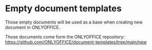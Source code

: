# Empty document templates

Those empty documents will be used as a base when creating new document in ONLYOFFICE.

Those documents come form the ONLYOFFICE repository: https://github.com/ONLYOFFICE/document-templates/tree/main/new
